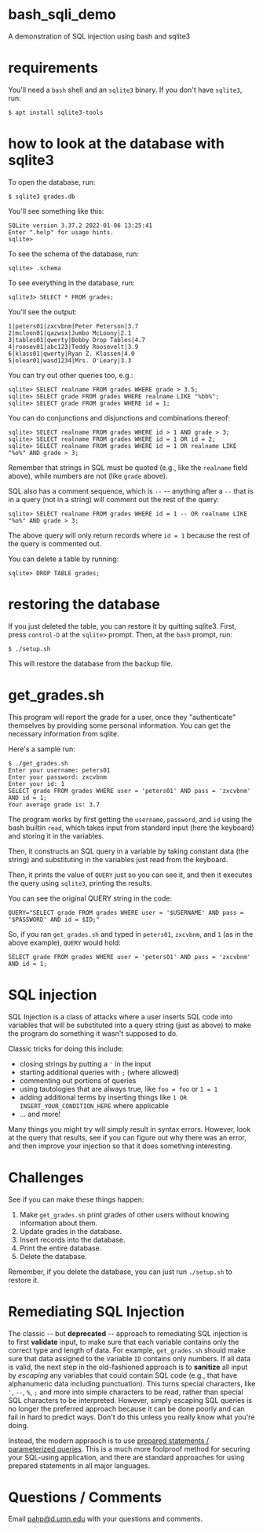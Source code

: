 # bash_sqli_demo
A demonstration of SQL injection using bash and sqlite3

# requirements

You'll need a `bash` shell and an `sqlite3` binary. If you don't have `sqlite3`, run:

```
$ apt install sqlite3-tools
```

# how to look at the database with sqlite3

To open the database, run:

```
$ sqlite3 grades.db
```

You'll see something like this:
```
SQLite version 3.37.2 2022-01-06 13:25:41
Enter ".help" for usage hints.
sqlite>
```

To see the schema of the database, run:
```
sqlite> .schema
```

To see everything in the database, run:

```
sqlite3> SELECT * FROM grades;
```

You'll see the output:
```
1|peters01|zxcvbnm|Peter Peterson|3.7
2|mcloon01|qazwsx|Jumbo McLoony|2.1
3|tables01|qwerty|Bobby Drop Tables|4.7
4|roosev01|abc123|Teddy Roosevelt|3.9
6|klass01|qwerty|Ryan Z. Klassen|4.0
5|olear01|wasd1234|Mrs. O'Leary|3.3
```

You can try out other queries too, e.g.:

```
sqlite> SELECT realname FROM grades WHERE grade > 3.5;
sqlite> SELECT grade FROM grades WHERE realname LIKE "%bb%";
sqlite> SELECT grade FROM grades WHERE id = 1;
```

You can do conjunctions and disjunctions and combinations thereof:
```
sqlite> SELECT realname FROM grades WHERE id > 1 AND grade > 3;
sqlite> SELECT realname FROM grades WHERE id = 1 OR id = 2;
sqlite> SELECT realname FROM grades WHERE id = 1 OR realname LIKE "%o%" AND grade > 3;
```
Remember that strings in SQL must be quoted (e.g., like the `realname` field above), while numbers are not (like `grade` above).

SQL also has a comment sequence, which is `--` -- anything after a `--` that is in a query (not in a string) will comment out the rest of the query:
```
sqlite> SELECT realname FROM grades WHERE id = 1 -- OR realname LIKE "%o%" AND grade > 3;
```
The above query will only return records where `id = 1` because the rest of the query is commented out.

You can delete a table by running:
```
sqlite> DROP TABLE grades;
```

# restoring the database
If you just deleted the table, you can restore it by quitting sqlite3. First, press `control-D` at the `sqlite>` prompt. Then, at the `bash` prompt, run:

```
$ ./setup.sh
```
This will restore the database from the backup file.

# get_grades.sh

This program will report the grade for a user, once they "authenticate" themselves by providing some personal information. You can get the necessary information from sqlite.

Here's a sample run:
```
$ ./get_grades.sh 
Enter your username: peters01
Enter your password: zxcvbnm
Enter your id: 1
SELECT grade FROM grades WHERE user = 'peters01' AND pass = 'zxcvbnm' AND id = 1;
Your average grade is: 3.7
```

The program works by first getting the `username`, `password`, and `id` using the bash builtin `read`, which takes input from standard input (here the keyboard) and storing it in the variables.

Then, it constructs an SQL query in a variable by taking constant data (the string) and substituting in the variables just read from the keyboard. 

Then, it prints the value of `QUERY` just so you can see it, and then it executes the query using `sqlite3`, printing the results.

You can see the original QUERY string in the code:
```
QUERY="SELECT grade FROM grades WHERE user = '$USERNAME' AND pass = '$PASSWORD' AND id = $ID;"
```

So, if you ran `get_grades.sh` and typed in `peters01`, `zxcvbnm`, and `1` (as in the above example), `QUERY` would hold:
```
SELECT grade FROM grades WHERE user = 'peters01' AND pass = 'zxcvbnm' AND id = 1;
```

# SQL injection

SQL Injection is a class of attacks where a user inserts SQL code into variables that will be substituted into a query string (just as above) to make the program do something it wasn't supposed to do.

Classic tricks for doing this include:
 * closing strings by putting a `'` in the input
 * starting additional queries with `;` (where allowed)
 * commenting out portions of queries
 * using tautologies that are always true, like `foo = foo` or `1 = 1`
 * adding additional terms by inserting things like `1 OR INSERT_YOUR_CONDITION_HERE` where applicable
 * ... and more!

Many things you might try will simply result in syntax errors. However, look at the query that results, see if you can figure out why there was an error, and then improve your injection so that it does something interesting.

# Challenges

See if you can make these things happen:

 1. Make `get_grades.sh` print grades of other users without knowing information about them.
 2. Update grades in the database.
 3. Insert records into the database.
 4. Print the entire database.
 5. Delete the database.

Remember, if you delete the database, you can just run `./setup.sh` to restore it.

# Remediating SQL Injection

The classic -- but **deprecated** -- approach to remediating SQL injection is to first **validate** input, to make sure that each variable contains only the correct type and length of data. For example, `get_grades.sh` should make sure that data assigned to the variable `ID` contains only numbers. If all data is valid, the next step in the old-fashioned approach is to **sanitize** all input by *escaping* any variables that could contain SQL code (e.g., that have alphanumeric data including punctuation). This turns special characters, like `'`, `--`, `%`, `;` and more into simple characters to be read, rather than special SQL characters to be interpreted. However, simply escaping SQL queries is no longer the preferred approach because it can be done poorly and can fail in hard to predict ways. Don't do this unless you really know what you're doing.

Instead, the modern appraoch is to use [prepared statements / parameterized queries](https://cheatsheetseries.owasp.org/cheatsheets/Query_Parameterization_Cheat_Sheet.html). This is a much more foolproof method for securing your SQL-using application, and there are standard approaches for using prepared statements in all major languages.

# Questions / Comments

Email [pahp@d.umn.edu](mailto:pahp@d.umn.edu) with your questions and comments.

